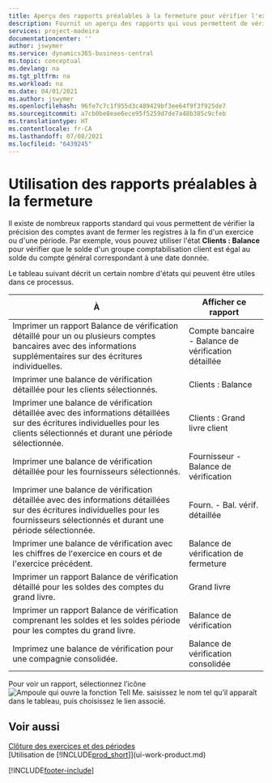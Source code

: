 ```yaml
---
title: Aperçu des rapports préalables à la fermeture pour vérifier l'exactitude des comptes | Microsoft Docs
description: Fournit un aperçu des rapports qui vous permettent de vérifier l'exactitude des comptes avant de fermer les registres à la fin d'un exercice ou d'une période.
services: project-madeira
documentationcenter: ''
author: jswymer
ms.service: dynamics365-business-central
ms.topic: conceptual
ms.devlang: na
ms.tgt_pltfrm: na
ms.workload: na
ms.date: 04/01/2021
ms.author: jswymer
ms.openlocfilehash: 96fe7c7c1f955d3c489429bf3ee64f9f3f925de7
ms.sourcegitcommit: a7cb0be8eae6ece95f5259d7de7a48b385c9cfeb
ms.translationtype: HT
ms.contentlocale: fr-CA
ms.lasthandoff: 07/08/2021
ms.locfileid: "6439245"
---
```

# <a name="using-pre-closing-reports"></a>Utilisation des rapports préalables à la fermeture
Il existe de nombreux rapports standard qui vous permettent de vérifier la précision des comptes avant de fermer les registres à la fin d'un exercice ou d'une période. Par exemple, vous pouvez utiliser l'état **Clients : Balance** pour vérifier que le solde d'un groupe comptabilisation client est égal au solde du compte général correspondant à une date donnée.

Le tableau suivant décrit un certain nombre d'états qui peuvent être utiles dans ce processus.

| À | Afficher ce rapport |
| --- | --- |
| Imprimer un rapport Balance de vérification détaillé pour un ou plusieurs comptes bancaires avec des informations supplémentaires sur des écritures individuelles. |Compte bancaire - Balance de vérification détaillée |
| Imprimer une balance de vérification détaillée pour les clients sélectionnés. |Clients : Balance |
| Imprimer une balance de vérification détaillée avec des informations détaillées sur des écritures individuelles pour les clients sélectionnés et durant une période sélectionnée. |Clients : Grand livre client |
| Imprimer une balance de vérification détaillée pour les fournisseurs sélectionnés. |Fournisseur - Balance de vérification |
| Imprimer une balance de vérification détaillée avec des informations détaillées sur des écritures individuelles pour les fournisseurs sélectionnés et durant une période sélectionnée. |Fourn. - Bal. vérif. détaillée |
| Imprimer une balance de vérification avec les chiffres de l'exercice en cours et de l'exercice précédent. |Balance de vérification de fermeture |
| Imprimer un rapport Balance de vérification détaillé pour les soldes des comptes du grand livre. |Grand livre |
| Imprimer un rapport Balance de vérification comprenant les soldes et les soldes période pour les comptes du grand livre. |Balance de vérification |
| Imprimez une balance de vérification pour une compagnie consolidée. |Balance de vérification consolidée |

Pour voir un rapport, sélectionnez l’icône ![Ampoule qui ouvre la fonction Tell Me.](media/ui-search/search_small.png "Dites-moi ce que vous voulez faire") saisissez le nom tel qu’il apparaît dans le tableau, puis choisissez le lien associé.

## <a name="see-also"></a>Voir aussi
[Clôture des exercices et des périodes](year-close-years-periods.md)  
[Utilisation de [!INCLUDE[prod_short](includes/prod_short.md)]](ui-work-product.md)



[!INCLUDE[footer-include](includes/footer-banner.md)]